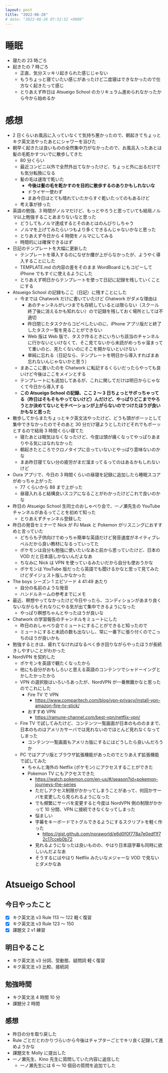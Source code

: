 ```yaml
---
layout: post
title: "2022-06-26"
# date: "2022-06-26 07:52:52 +0900"
---
```


# 睡眠
* 寝たの 23 時ごろ
* 起きたの 7 時ごろ
    * 正直、気分スッキリ起きられた感じじゃない
    * もうちょっと寝ていたい感じがあったけど二度寝はできなかったので仕方なく起きたって感じ
    * とりあえず昨日は Atsueigo School のカリキュラム進められなかったから今から始めるか

# 感想
* 2 日くらいお風呂に入っていなくて気持ち悪かったので、朝起きてちょっとキク英文法やったあとにシャワーを浴びた
* 朝早く起きたは良いものの全然集中力がなかったので、お風呂入ったあとは髪の毛乾かすついでに散歩してきた
    * 80 分くらい
    * 最近コンビニ以外で全然外出てなかったけど、ちょっと外に出るだけでも気分転換になる
    * 髪の毛は速攻で乾いた
        * **今後は髪の毛を乾かすのを目的に散歩するのありかもしれないな**
        * ドライヤー使わず
        * まあ今日はとても晴れていたからすぐ乾いたってのもあるけど
    * 考え事が捗った
* 英語の勉強、3 時間がノルマだけど、もっとやろうと思っていても結局ノルマ以上勉強することあまりないなと思った
    * どうしてもノルマ達成するとそのあとはのんびりしちゃう
    * ノルマを上げてみたらいつもより多くできるんじゃないかなと思った
    * とりあえず今日から 4 時間をノルマにしてみる
    * 時間的には確保できるはず
* 日記のテンプレートを大幅に更新した
    * テンプレートを導入するのになぜか腰が上がらなかったが、ようやく導入することにした
    * TEMPLATE.md の内容の差をそのまま WordBoard にもコピーして iPhone でもすぐに使えるようにした
    * とりあえず明日からテンプレートを使って日記に記録を残していくことにする
* Atsueigo School の記録もここ（日記）に残すことにした
    * 今までは Chatwork だけに書いていたけど Chatwork がダメな理由は
        * あのチャンネルがいつまでも存続しているとは限らない（スクール終了後に消えるかも知れない）ので記録を残しておく場所としては不適切
        * 昨日閉じたタスクからコピペしたいのに、iPhone アプリ版だと終了したタスク一覧を見ることができない
        * Web 版は Web 版で、タスク作るときにいちいち該当のチャンネルに行かないといけなくて、そこ見てないから未読がめっちゃ溜まってて重いのと、見たくないのにそこを開かないといけない
        * 単純に忘れる（日記なら、テンプレートを明日から導入すればまあ忘れないんじゃないかと思う）
    * まあここに書いたのを Chatwork に転記するくらいだったらやっても良いけど今後はここをメインとする
    * テンプレートにも追加してあるが、これに関してだけは明日からじゃなくて今日から導入する
    * **この Atsueigo School の記録、ここ 2 〜 3 日ちょっとサボっちゃってる（昨日はそもそもやってないけど）んだけど、やっぱりどこまでやろうとか決めてないとモチベーションが上がらないのでつけたほうが良いかもなと思った**
* 散歩してからまたちょっとキク英文法やったけど、どうも頭がボーッとして集中できなかったのでそのあと 30 分だけ寝ようとしたけどそれでもボーッとするので結局 3 時間くらい寝てた
    * 寝たあとは眠気はなくなったけど、今度は頭が痛くなってやっぱりあまりやる気にはなれなかった
    * 朝起きたところでクロノタイプに合っていないとやっぱり意味ないのかな
    * まあ昨日寝てない分の疲労がまだ溜まってるってのはあるかもしれないけど
* Oura アプリで、今日の 3 時間くらいの昼寝を記録に追加したら睡眠スコアがめっちゃ上がった
    * 77 くらいから 88 まで上がった
    * 昼寝入れると結構良いスコアになることがわかったけどこれで良いのかな
* 昨日の Atsueigo School 生同士のおしゃべり会で、一ノ瀬先生の YouTube チャンネルがあるってことを初めて知った
    * とりあえずチャンネル登録した
* 昨日の発音セミナーで Nick が PJ Mask と Pokemon がリスニングにおすすめと言っていた
    * どちらも子供向けでめっちゃ簡単な英語だけど発音速度がネイティブレベルだから良い教材になるっていってた
    * ポケモンは自分も勉強に使いたいなあと前から思っていたけど、日本の VOD だと日本語しかないんだよなあ
    * ちなみに Nick は VPN を使っているみたいだから自分も使おうかな
    * ポケモンは YouTube 版だったら英語でも聞けるかなと思って見てみたけどダイジェスト版しかなかった
* The boys シーズン 1 エピソード 4 41:49 あたり
    * 自分の名前のような発音
    * ハンドルネームの参考までにメモ
* 最近、瞑想やってなかったけど今日やったら、コンディションがあまり良くないながらもそれなりにやる気が出て集中できるようになった
    * やっぱり瞑想ちゃんとやったほうが良いな
* Chatwork の学習報告のチャンネルをミュートにした
    * 昨日のおしゃべり会でミュートにすることができると知ったので
    * ミュートにすると未読の数も出ないし、常に一番下に張り付くのでこっちのほうが良いかも
* 勉強するときは、疲れてなければなるべく歩き回りながらやったほうが長続きしやすいことがわかった
* NordVPN を契約した
    * ポケモンを英語で観たくなったから
    * 他にも自分がおもしろいと思える英語のコンテンツでシャドーイングとかしたかったから
    * VPN の選択肢はいろいろあったが、NordVPN が一番無難かなと思ったのでこれにした
        * Fire TV で VPN
            * https://www.comparitech.com/blog/vpn-privacy/install-vpn-amazon-fire-tv-stick/
        * おすすめ VPN
            * https://ramune-channel.com/best-vpn/netflix-vpn/
    * Fire TV で試してみたけど、コンテンツ一覧画面が日本のもののままで、日本のものはアメリカサーバでは見れないのでほとんど見れなくなってしまった
        * コンテンツ一覧画面もアメリカ版にするにはどうしたら良いんだろうか
    * PC ではアプリ版とブラウザ拡張機能があったのでとりあえず拡張機能で試してみた
        * ちゃんと海外の Netflix (ポケモン) にアクセスすることができた
        * Pokemon TV にもアクセスできた
            * https://watch.pokemon.com/en-us/#/season?id=pokemon-journeys-the-series
            * ただしアクセス制限がかかってしまうことがあって、何回かサーバを変更したら見られるようになった
            * でも頻繁にサーバを変更すると今度は NordVPN 側の制限がかかって 10 分間、VPN に接続できなくなってしまった
            * 悩ましい
            * 字幕をキーボードでトグルできるようにするスクリプトを軽く作った
                * https://gist.github.com/noraworld/e6d0f0f778a7e0edf1f72c17cceb0b72
            * 見れるようになったは良いものの、やはり日本語字幕も同時に欲しいんだよなあ
            * そうするにはやはり Netflix みたいなメジャーな VOD で見ないとダメかなあ

# Atsueigo School
## 今日やったこと
* [x] キク英文法 v3 Rule 113 〜 122 軽く復習
* [x] キク英文法 v3 Rule 123 〜 150
* [x] 課題文 2 v1 練習

## 明日やること
* キク英文法 v3 分詞、受動態、疑問詞 軽く復習
* キク英文法 v3 比較、接続詞

## 勉強時間
* キク英文法 4 時間 10 分
* 課題分 2 時間

## 感想
* 昨日の分を取り戻した
* Rule ごとだとわかりづらいから今後はチャプターごとでキリ良く記録して進めようかな
* 課題文を Molly に提出した
* 一ノ瀬先生、Kino 先生に質問していた内容に返信した
    * 一ノ瀬先生には 6 〜 10 個目の質問を追加でした
